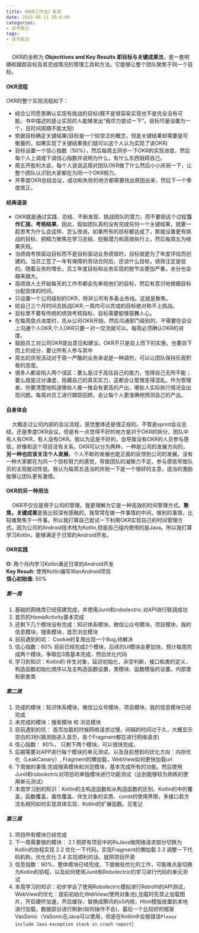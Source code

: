 ```yaml
---
title: 《OKR工作法》有感
date: 2019-08-11 20:0:00
categories: 
- 读书笔记
tags:
- 读书笔记
---
```

&#160;&#160;&#160;&#160;OKR的全称为 **Objecttives and Key Results 即目标与关键成果法**，是一套明确和跟踪目标及其完成情况的管理工具和方法。它能够让整个团队聚焦于同一个目标。  
<!-- more -->

#### OKR流程
OKR的整个实现流程如下：
* 结合公司愿景确认实现有挑战的目标(既不是很容易实现也不是完全没有可能，书中描述的是让实现的人能够发出“我尽力尝试一下”。目标尽量设置为一个，且时间周期不能太短)
* 依据目标确定关键结果(目标是一个较空泛的概念，但是关键结果却需要是可衡量的，如果实现了关键结果我们就可以这个人认为实现了该OKR)
* 目标设置一个信心指数（50%），然后每周五同步一下OKR的实现进度，然后每个人上调或下调信心指数并说明为什么，有什么东西阻碍自己。
* 周五开胜利大会，每个人说说这周对团队OKR做了什么然后小小庆祝一下，让整个团队认识到大家都在为同一个OKR努力。
* 开季度OKR总结会议，成功和失败的地方都需要找出原因出来，然后下一个季度改正。  

#### 经典语录  
* OKR就是通过实践、总结、不断发现、挑战团队的潜力，而不要把这个过程**当作汇报、考核结果**。因此，假如团队真的没有完成任何一个关键结果，就要一起思考为什么会这样、怎么改进。如果所有的目标都达成了，那就设置更有挑战的目标、把精力聚焦在学习总结、挖掘潜力和高效执行上，然后每周五为结果庆祝。
* 当绩效考核驱动目标而不是目标驱动业务绩效时，目标就是为了年度评估而创建的。当员工签了一年有保障的劳动合同后，还谈什么目标，绩效注定是低的。随着业务的增长，员工年度目标和业务实现的脱节会更加严重，水分也会越来越大。
* 高绩效人士开始每天的工作市都会先审视他们的目标，然后有意识地根据目标分配具体的时间。
* 只设置一个公司级别的OKR，除非公司有多条业务线。这就是聚焦。
* 给自己三个月时间去挑战OKR,一周内可以完成的目标绝对称不上挑战。
* 目标里不要有传统的绩效考核指标，目标需要能够鼓舞人心。
* 在每周盘点进度时，先从公司OKR开始，然后沟通部门级别的，不需要在会议上沟通个人OKR,个人OKR只要一对一交流就可以，每周必须确认OKR的进度。
* 鼓励员工对公司OKR提出意见和建议。OKR不只是自上而下的实施，也要自下而上的成分，要让所有人参与其中
* 周五的庆祝活动对于周一严酷的业务来说是一种调剂，可以让团队保持乐观积极的态度。
* 很多人都会陷入两个误区：要么是过于高估自己的能力，觉得自己无所不能；要么就是过分谦虚，隐藏自己的真实实力，这都会让管理变得混乱。作为管理者，你要清楚地知道哪些人推一推会有更高的产出，哪些人实际执行情况会出现问题。每周对员工进行跟踪回顾，会让每个人更准确地预测自己的产出。  

#### 自身体会
&#160;&#160;&#160;&#160;大概走过公司内部的会议流程，感觉整体还是很正规的。不管是sprint会议总结，还是季度OKR会议。但是有一点觉得不好的地方是对于OKR的拆分，团队中有人有OKR，有人没有OKR。我以为这是不好的，会导致没有OKR的人员参与感低，好像和这个项目没有关系。OKR可以分为两种，一种是公司的发展方向的，**另一种也应该关注个人发展**，个人不断的发展也能正面的反馈到公司的发展。没有一种大家都在为同一个目标努力的感觉，导致团队的凝聚力不足。参与感低导致队员的主观能动性低。我认为每周五适当的庆祝一下是一个很好的主意，适当的激励能够让团队更有激情。  

#### OKR的另一种用法
&#160;&#160;&#160;&#160;OKR不仅仅是用于公司的管理，我更理解为它是一种高效的时间管理方式。**聚焦，关键成果**是我比较深有感触的，我常常在做一件事情的中间，做别的事情，比较难聚焦于一件事。所以我打算自己尝试一下利用OKR实现自己的时间管理方式。因为公司的Android技术栈为Kotlin,但是自己组内使用的是Java。所以我打算学习Kotlin，能够满足于日常的Android开发。  

#### OKR实践
**O:** 两个月内学习Kotlin满足日常的Android开发  
**Key Result:** 使用Kotlin编写WanAndroid项目  
**信心初始值:** 50%

##### 第一周
1. 基础的网络库已经搭建完成，并使用Junit和robolectric 对API进行联调成功
2. 首页的HomeActivity基本完成
3. 还剩下几个模块没有完成：知识体系模块，微信公众号模块，项目模块，我的信息模块，搜索模块，首页浏览模块
4. 目前遇到的坑： Cookie的复用出现一个Bug,待解决
5. 信心指数：60% 目前已经完成2个模块，后续的UI模块会更加快，预计每周完成两个模块，争取后3周基本完成，然后优化代码
6. 学习到知识：Kotlin的 伴生对象，延迟初始化，非空判断，接口和类的定义，构造函数初始化顺序以及主构造函数设置，类模块、函数模版的设置，内部类和嵌套类

##### 第二周
1. 完成的模块：知识体系模块，微信公众号模块，项目模块，我的信息模块已经完成
2. 未完成的模块：搜索模块 和 浏览模块
3. 目前遇到的坑： 首页加载的时候网络请求过慢，间隔的时间过于久，大概显示空白的3秒(猜测刚进入首页，各个Fragment都在进行网络请求)
4. 信心指数： 80%， 只剩下两个模块，可以很快完成，
5. 后期需要对APP进行每个模块的单元测试，以及目前想到的优化方向：内存优化（LeakCanary）, Fragment的懒加载，WebView如何更快加载url
6. 下周做的事情:完成搜索模块和浏览模块，基本完成所有的功能。然后使用Junit和robolectric对项目的单独模块进行功能测试（达到能够较为熟练的使用单元测试）
7. 本周学习到的知识：Kotlin的主构造函数和从构造函数的区别、Kotlin的中的覆盖，函数覆盖，属性覆盖、伴生对象的实质、const的使用界限，多接口若方法名相同如何实现具体实现、Kotlin的扩展函数。见笔记  

##### 第三周
1. 项目所有模块已经完成
2. 下一周需要做的模块：
2.1 把原有项目中的RxJava做网络请求部分切换为Kotlin的协程实现
2.2 优化一下代码，实现Fragment的懒加载
2.3 调整一下代码机构，优化优化
2.4 实现顺利的话，就把项目开源
3. 信息指数：90%，整体模块已经完成，下面做些优化的工作，可能难点是切换为Kotlin的协程，以及如何使用Junit和Robolectric的学习进行代码的单元测试
4. 本周学习的知识：初步学会了使用Robolectric模拟进行Retrofit的API测试，WebView的优化：提前初始化WebView(使用对象池),加载时先禁止加载图片，开启硬件加速，开启缓存，替换成腾讯的x5内核，Html模版放置到本地进行加载，数据部分进行刷新(如何操作不会)，最后一个比较好的框架VasSonic（VaSonic在Java可以使用，但是在Kotlin中会报错误`Please include Java exception stack in crash report`）

